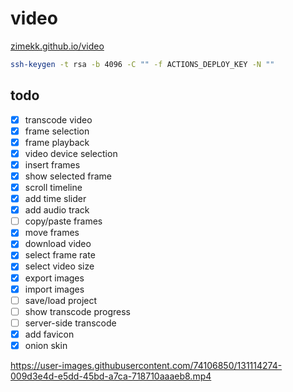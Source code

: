 # video

[zimekk.github.io/video](https://zimekk.github.io/video/)

```sh
ssh-keygen -t rsa -b 4096 -C "" -f ACTIONS_DEPLOY_KEY -N ""
```

## todo

- [x] transcode video
- [x] frame selection
- [x] frame playback
- [x] video device selection
- [x] insert frames
- [x] show selected frame
- [x] scroll timeline
- [x] add time slider
- [x] add audio track
- [ ] copy/paste frames
- [x] move frames
- [x] download video
- [x] select frame rate
- [x] select video size
- [x] export images
- [x] import images
- [ ] save/load project
- [ ] show transcode progress
- [ ] server-side transcode
- [x] add favicon
- [x] onion skin

https://user-images.githubusercontent.com/74106850/131114274-009d3e4d-e5dd-45bd-a7ca-718710aaaeb8.mp4
